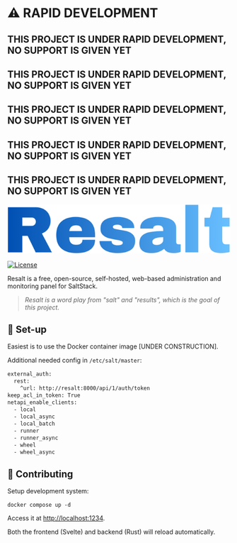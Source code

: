 # ⚠️ RAPID DEVELOPMENT
## THIS PROJECT IS UNDER RAPID DEVELOPMENT, NO SUPPORT IS GIVEN YET
## THIS PROJECT IS UNDER RAPID DEVELOPMENT, NO SUPPORT IS GIVEN YET
## THIS PROJECT IS UNDER RAPID DEVELOPMENT, NO SUPPORT IS GIVEN YET
## THIS PROJECT IS UNDER RAPID DEVELOPMENT, NO SUPPORT IS GIVEN YET
## THIS PROJECT IS UNDER RAPID DEVELOPMENT, NO SUPPORT IS GIVEN YET

<p align="center"><a href="https://github.com/resalt-dev/resalt" target="_blank" rel="noopener noreferrer"><img src="docs/images/logo.png?raw=true" alt="re-frame logo"></a></p>

[![License](https://img.shields.io/github/license/resalt-dev/resalt?style=for-the-badge)](https://github.com/resalt-dev/resalt/blob/main/LICENSE)

Resalt is a free, open-source, self-hosted, web-based administration and monitoring panel for SaltStack.

> *Resalt is a word play from "salt" and "results", which is the goal of this project.*

## 🔧 Set-up

Easiest is to use the Docker container image [UNDER CONSTRUCTION].

Additional needed config in `/etc/salt/master`:

```
external_auth:
  rest:
    ^url: http://resalt:8000/api/1/auth/token
keep_acl_in_token: True
netapi_enable_clients:
  - local
  - local_async
  - local_batch
  - runner
  - runner_async
  - wheel
  - wheel_async
```

## 💖 Contributing

Setup development system:
```
docker compose up -d
```

Access it at [http://localhost:1234](http://localhost:1234).

Both the frontend (Svelte) and backend (Rust) will reload automatically.